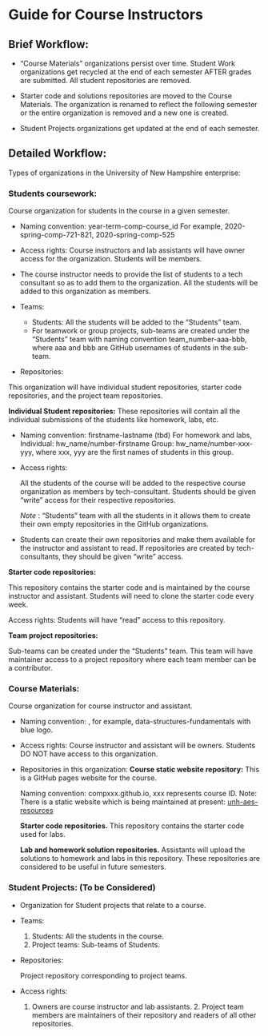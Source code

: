 # Guide for Course Instructors


## Brief Workflow:
- “Course Materials” organizations persist over time.
  Student Work organizations get recycled at the end of each semester AFTER grades are submitted.
  All student repositories are removed.

- Starter code and solutions repositories are moved to the Course Materials.
  The organization is renamed to reflect the following semester or the entire organization is removed and a new one is created.

- Student Projects organizations get updated at the end of each semester.

## Detailed Workflow:
Types of organizations in the University of New Hampshire enterprise:


### **Students coursework:**  
Course organization for students in the course in a given semester.
- Naming convention:
  year-term-comp-course_id
  For example, 2020-spring-comp-721-821, 2020-spring-comp-525


- Access rights:
  Course instructors and lab assistants will have owner access for the organization. Students will be members.

- The course instructor needs to provide the list of students to a tech consultant so as to add them to the organization. All the students will be added to this organization as members.


- Teams:
  - Students: All the students will be added to the “Students” team.
  - For teamwork or group projects, sub-teams are created under the “Students” team with naming convention team_number-aaa-bbb, where aaa and bbb are GitHub usernames of students in the sub-team.


- Repositories:

This organization will have individual student repositories, starter code repositories, and the project team repositories.

  __Individual Student repositories:__
  These repositories will contain all the individual submissions of the students like homework, labs, etc.
  - Naming convention:
      firstname-lastname (tbd)
      For homework and labs,
        Individual: hw_name/number-firstname
        Group: hw_name/number-xxx-yyy, where xxx, yyy are the first names of students in this group.

  - Access rights:

    All the students of the course will be added to the respective course organization as members by tech-consultant. Students should be given “write” access for their respective repositories.

    *Note* : “Students” team with all the students in it allows them to create their own empty repositories in the GitHub organizations.


  - Students can create their own repositories and make them available for the instructor and assistant to read.  If repositories are created by tech-consultants, they should be given “write” access.

__Starter code repositories:__

This repository contains the starter code and is maintained by the course instructor and assistant. Students will need to clone the starter code every week.  

Access rights: Students will have “read” access to this repository.



__Team project repositories:__

Sub-teams can be created under the “Students” team. This team will have maintainer access to a project repository where each team member can be a contributor.


### **Course Materials:**
Course organization for course instructor and assistant.

- Naming convention: <course name>, for example, data-structures-fundamentals with blue logo.


- Access rights: Course instructor and assistant will be owners. Students DO NOT have access to this organization.


- Repositories in this organization:
  __Course static website repository:__
    This is a GitHub pages website for the course.

    Naming convention: compxxx.github.io, xxx represents course ID.
    Note: There is a static website which is being maintained at present: [unh-aes-resources](https://unh-aes-resources.github.io/)

  __Starter code repositories.__
    This repository contains the starter code used for labs.


  __Lab and homework solution repositories.__
    Assistants will upload the solutions to homework and labs in this repository. These repositories are considered to be useful in future semesters.

### **Student Projects:** (To be Considered)
- Organization for Student projects that relate to a course.

- Teams:

  1. Students: All the students in the course.
  2. Project teams: Sub-teams of Students.


- Repositories:

    Project repository corresponding to project teams.


- Access rights:

    1. Owners are course instructor and lab assistants.
	  2. Project team members are maintainers of their repository and readers of all other repositories.
